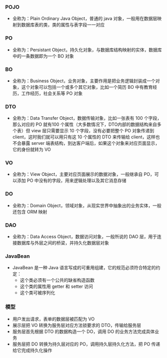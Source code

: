 ### POJO

- 全称为：Plain Ordinary Java Object，普通的 java 对象，一般用在数据层映射到数据库表的类，类的属性与表字段一一对应

### PO

- 全称为：Persistant Object，持久化对象，与数据库结构映射的实体，数据库中的一条数据即为一个 BO 对象

### BO

- 全称为：Business Object，业务对象，主要作用是把业务逻辑封装成一个对象，这个对象可以包括一个或多个其它对象，比如一个简历 BO 中有教育经历，工作经历，社会关系等 PO 对象

### DTO

- 全称为：Data Transfer Object，数据传输对象，比如一张表有 100 个字段，那么对应的 PO 就有100 个属性（大多数情况下，DTO内部的数据结构来自多个表）但 view 层只需要显示 10 个字段，没有必要把整个 PO 对象传递到 client，这时我们就可以用只有这 10 个属性的 DTO 来传输给 client，这样也不会暴露 server 端表结构，到达客户端后，如果这个对象来对应页面显示，它的身份就转为 VO

### VO

- 全称为：View Object，主要对应页面展示的数据对象，一般继承自 PO，可以添加 PO 中没有的字段，用来逻辑处理以及其它消息存储

### DO

- 全称为：Domain Object，领域对象，从现实世界中抽象出的业务实体，一般还包含 ORM 映射

### DAO

- 全称为：Data Access Object，数据访问对象，一般所说的 DAO 层，用于连接数据库与外层之间的桥梁，并持久化数据层对象

### JavaBean

- JavaBean 是一种 Java 语言写成的可重用组建，它的规范必须符合特定的约定： 
  - 这个类必须有一个公共的缺省构造函数
  - 这个类的属性用 getter 和 setter 访问
  - 这个类可被序列化

### 模型

- 用户发出请求，表单的数据层被匹配为 VO
- 展示层把 VO 转换为服务层对应方法锁要求的 DTO，传输给服务层
- 服务层首先根据 DTO 的数据构造一个 DO，调用 DO 的业务方法完成具体业务
- 服务层把 DO 转换为持久层对应的 PO，调用持久层持久化方法，把 PO 传递给它完成持久化操作